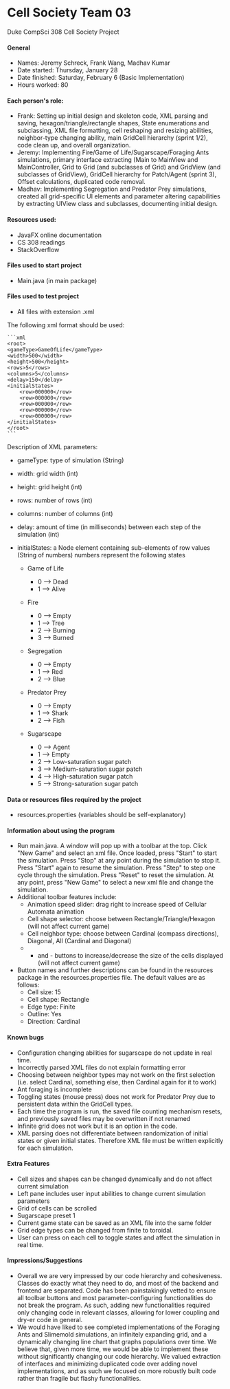 # Cell Society Team 03
Duke CompSci 308 Cell Society Project

#### General
  * Names: Jeremy Schreck, Frank Wang, Madhav Kumar
  * Date started: Thursday, January 28
  * Date finished: Saturday, February 6 (Basic Implementation)
  * Hours worked: 80

#### Each person's role:
  * Frank: Setting up initial design and skeleton code, XML parsing and saving, hexagon/triangle/rectangle shapes, State enumerations and subclassing, XML file formatting, cell reshaping and resizing abilities, neighbor-type changing ability, main GridCell hierarchy (sprint 1/2), code clean up, and overall organization. 
  * Jeremy: Implementing Fire/Game of Life/Sugarscape/Foraging Ants simulations, primary interface extracting (Main to MainView and MainController, Grid to Grid (and subclasses of Grid) and GridView (and subclasses of GridView), GridCell hierarchy for Patch/Agent (sprint 3), Offset calculations, duplicated code removal.
  * Madhav: Implementing Segregation and Predator Prey simulations, created all grid-specific UI elements and parameter altering capabilities by extracting UIView class and subclasses, documenting initial design.

#### Resources used:
  * JavaFX online documentation
  * CS 308 readings
  * StackOverflow

#### Files used to start project
  * Main.java (in main package)

#### Files used to test project
  * All files with extension .xml

The following xml format should be used:

	```xml
	<root>
	<gameType>GameOfLife</gameType>
	<width>500</width>
	<height>500</height>
	<rows>5</rows>
	<columns>5</columns>
	<delay>150</delay>
	<initialStates>
		<row>000000</row>
		<row>000000</row>
		<row>000000</row>
		<row>000000</row>
		<row>000000</row>
	</initialStates>
	</root>
 	```
 	
Description of XML parameters:
  * gameType: type of simulation (String)
  * width: grid width (int)
  * height: grid height (int)
  * rows: number of rows (int)
  * columns: number of columns (int)
  * delay: amount of time (in milliseconds) between each step of the simulation (int)
  * initialStates: a Node element containing sub-elements of row values (String of numbers) numbers represent the following states
  	
  	* Game of Life
    	* 0 --> Dead
  		* 1 --> Alive
  	    
  	* Fire
  	    * 0 --> Empty
  	    * 1 --> Tree
  	    * 2 --> Burning
  	    * 3 --> Burned
  	* Segregation
  	  	* 0 --> Empty
  	  	* 1 --> Red
  	  	* 2 --> Blue
  	* Predator Prey
  	    * 0 --> Empty
  	    * 1 --> Shark
  	    * 2 --> Fish
  	* Sugarscape
  	  	* 0 --> Agent
  	  	* 1 --> Empty
  	  	* 2 --> Low-saturation sugar patch
  	  	* 3 --> Medium-saturation sugar patch
  	  	* 4 --> High-saturation sugar patch
  	  	* 5 --> Strong-saturation sugar patch
  	  	
#### Data or resources files required by the project 
  * resources.properties (variables should be self-explanatory)
	
#### Information about using the program
  * Run main.java. A window will pop up with a toolbar at the top. Click "New Game" and select an xml file. Once loaded, press "Start" to start the simulation. Press "Stop" at any point during the simulation to stop it. Press "Start" again to resume the simulation. Press "Step" to step one cycle through the simulation. Press "Reset" to reset the simulation. At any point, press "New Game" to select a new xml file and change the simulation. 
  * Additional toolbar features include:
  	* Animation speed slider: drag right to increase speed of Cellular Automata animation
  	* Cell shape selector: choose between Rectangle/Triangle/Hexagon (will not affect current game)
  	* Cell neighbor type: choose between Cardinal (compass directions), Diagonal, All (Cardinal and Diagonal) 
  	* + and - buttons to increase/decrease the size of the cells displayed (will not affect current game)
  * Button names and further descriptions can be found in the resources package in the resources.properties file. The default values are as follows:
  	* Cell size: 15
  	* Cell shape: Rectangle
  	* Edge type: Finite
  	* Outline: Yes
  	* Direction: Cardinal

#### Known bugs
  * Configuration changing abilities for sugarscape do not update in real time.
  * Incorrectly parsed XML files do not explain formatting error
  * Choosing between neighbor types may not work on the first selection (i.e. select Cardinal, something else, then Cardinal again for it to work)
  * Ant foraging is incomplete
  * Toggling states (mouse press) does not work for Predator Prey due to persistent data within the GridCell types.
  * Each time the program is run, the saved file counting mechanism resets, and previously saved files may be overwritten if not renamed
  * Infinite grid does not work but it is an option in the code.
  * XML parsing does not differentiate between randomization of initial states or given initial states. Therefore XML file must be written explicitly for each simulation.

#### Extra Features
  * Cell sizes and shapes can be changed dynamically and do not affect current simulation
  * Left pane includes user input abilities to change current simulation parameters
  * Grid of cells can be scrolled
  * Sugarscape preset 1
  * Current game state can be saved as an XML file into the same folder
  * Grid edge types can be changed from finite to toroidal.
  * User can press on each cell to toggle states and affect the simulation in real time.
  

#### Impressions/Suggestions
  * Overall we are very impressed by our code hierarchy and cohesiveness. Classes do exactly what they need to do, and most of the backend and frontend are separated. Code has been painstakingly vetted to ensure all toolbar buttons and most parameter-configuring functionalities do not break the program. As such, adding new functionalities required only changing code in relevant classes, allowing for lower coupling and dry-er code in general.
  * We would have liked to see completed implementations of the Foraging Ants and Slimemold simulations, an infinitely expanding grid, and a dynamically changing line chart that graphs populations over time. We believe that, given more time, we would be able to implement these without significantly changing our code hierarchy. We valued extraction of interfaces and minimizing duplicated code over adding novel implementations, and as such we focused on more robustly built code rather than fragile but flashy functionalities. 
  
